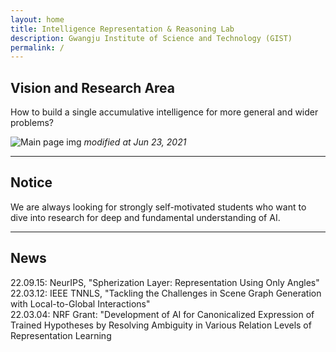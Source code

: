 ```yaml
---
layout: home
title: Intelligence Representation & Reasoning Lab
description: Gwangju Institute of Science and Technology (GIST)
permalink: /
---
```



## Vision and Research Area
How to build a single accumulative intelligence for more general and wider problems?

![Main page img](assets/img/Lab_Vision.png)
*modified at Jun 23, 2021*

---


## Notice
We are always looking for strongly self-motivated students who want to dive into research for deep and fundamental understanding of AI.

---

## News
<!-- Content here would shop up above your list of posts -->
22.09.15: NeurIPS, "Spherization Layer: Representation Using Only Angles"<br/>
22.03.12: IEEE TNNLS, "Tackling the Challenges in Scene Graph Generation with Local-to-Global Interactions"<br/>
22.03.04: NRF Grant: "Development of AI for Canonicalized Expression of Trained Hypotheses by Resolving Ambiguity in Various Relation Levels of Representation Learning <br/>


<!--
## Research Infra
---
**1. Researchers**
- 15+ Ph.D, M.Sc. students, and B.Sc. students

**2. Computing Infra**
- IRR Lab private server room and servers
- GIST AI Graduate School Servers
- GIST AI Research Center Servers

**3. Funding**
![fundings_logo](assets/img/Funding.png)
 -->
